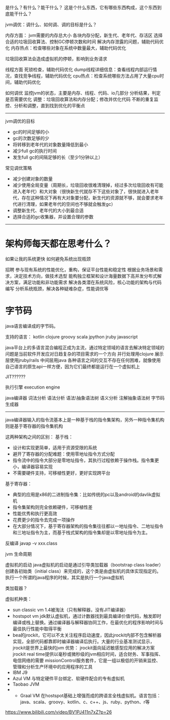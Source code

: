 
是什么？有什么？能干什么？
这是个什么东西，它有哪些东西构成，这个东西到底能干什么？


jvm调优：调什么、如何调、调的目标是什么？

内存方面：
jvm需要的内存总大小
各块内存分配，新生代、老年代、存活区
选择合适的垃圾回收算法、控制GC停顿次数和时间
解决内存泄露的问题，辅助代码优化
内存热点：检查哪些对象在系统中数量最大，辅助代码优化


垃圾回收算法会造成虚拟机的停顿，影响到业务请求


线程方面
死锁检查，辅助代码优化
dump线程详细信息：查看线程内部运行情况，查找竞争线程，辅助代码优化
cpu热点：检查系统哪些方法占用了大量cpu时间，辅助代码优化


如何调优
监控jvm的状态，主要是内存、线程、代码、io几部分
分析结果，判定是否需要优化
调整：垃圾回收算法和内存分配；修改并优化代码
不断的重复监控、分析和调整，直到找到优化的平衡点


----

jvm调优的目标
+ gc的时间足够的小
+ gc的次数足够的少
+ 将转移到老年代的对象数量降低到最小
+ 减少full gc的执行时间
+ 发生full gc的间隔足够的长（至少1分钟以上）

常见调优策略
+ 减少创建对象的数量
+ 减少使用全局变量（周期长，垃圾回收很难清理掉，经过多次垃圾回收有可能进入老年代）和大对象（很快新生代就存不下这些对象了，很快就进入老年代，存在这种情况下再有大对象要分配，新生代的资源就不够，就会要求老年代进行清理，如果老年代的空间也不够就会触发gc）
+ 调整新生代、老年代的大小到最合适
+ 选择合适的gc收集器，并设置合理的参数


---

# 架构师每天都在思考什么？
如果让我的系统更快
如何避免系统出现瓶颈

招聘
参与现有系统的性能优化，重构，保证平台性能和稳定性
根据业务场景和需求，决定技术方向，做技术选型
能构独立框架和设计海量数据下高并发分布式解决方案，满足功能和非功能需求
解决各类潜在系统风险，核心功能的架构与代码编写
分析系统瓶颈，解决各种疑难杂症，性能调优等

# 字节码
java语言编译成的字节码。

支持的语言：
kotlin
clojure
groovy
scala
jpython
jruby
javascript

java平台上的多语言混合编程正成为主流，通过特定领域的语言去解决特定领域的问题是当前软件开发应对日趋复杂的项目需求的一个方向
并行处理用clojure
展示层使用jruby/rails
中间层用java
各种语言之间的交互不存在任何困难，就像使用自己语言的原生api一样方便，因为它们最终都是运行在一个虚拟机上

JIT??????

执行引擎 execution engine


java编译器
词法分析
语法分析
语法\抽象语法树
语义分析
注解抽象语法树
字节码生成器

---

java编译器输入的指令流基本上是一种基于栈的指令集架构，另外一种指令集机构则是基于寄存器的指令集机构

这两种架构之间的区别：
基于栈：
+ 设计和实现更简单，适用于资源受限的系统
+ 避开了寄存器的分配难题：使用零地址指令方式分配
+ 指令流中的指令大部分是零地址指令，其执行过程依赖于操作栈。指令集更小，编译器容易实现
+ 不需要硬件支持，可移植性更好，更好实现跨平台

基于寄存器：
+ 典型的应用是x86的二进制指令集：比如传统的pc以及android的davlik虚拟机
+ 指令集架构则完全依赖硬件，可移植性差
+ 性能优秀和执行更高效
+ 花费更少的指令去完成一项操作
+ 在大部分情况下，基于寄存器架构的指令集往往都以一地址指令、二地址指令和三地址指令为主，而基于栈式架构的指令集却是以零地址指令为主。

反编译
javap -v xxx.class

jvm 生命周期


虚拟机的启动
java虚拟机的启动是通过引导类加载器（bootstrap class loader）创建各初始类（initial class）来完成的，这个类是由虚拟机的具体实现指定的。
执行一个所谓的java程序的时候，其实是执行一个java虚拟机

类加载器？


虚拟机种类：
+ sun classic vm 1.4被淘汰（只有解释器，没有JIT编译器）
+ hostspot vm jdk默认虚拟机，通过计数器找到最具编译价值代码，触发即时编译或栈上替换。通过编译器与解释器协同工作，在最优化的程序影响时间与最佳执行性能中取得平衡
+ bea的jrockit，它可以不太关注程序启动速度，因此jrockit内部不包含解析器实现，全部代码都靠即时编译器编译后执行。大量的行业基准测试显示，jrockit是世界上最快的jvm
优势：
jrockit面向延迟敏感型应用的解决方案jrockit real time提供以毫秒或微秒级的jvm相应时间，适合财务、军事指挥、电信网络的需要
missionControl服务套件，它是一组以极低的开销来监控、管理和分析生产环境中的应用程序的工具
+ IBM J9
+ Azul VM 与特定硬件平台绑定、软硬件配合的专有虚拟机
+ Taobao JVM
+ + Graal VM 在hostspot基础上增强而成的跨语言全栈虚拟机。语言包括：java、scala、groovy、kotlin、c、c++、js、ruby、python、r等


https://www.bilibili.com/video/BV1PJ411n7xZ?p=26